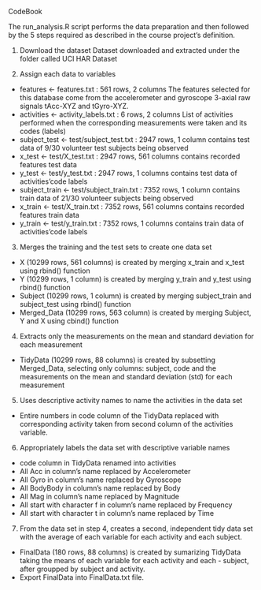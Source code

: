 CodeBook

The run_analysis.R script performs the data preparation and then followed by the 5 steps required as described in the course project’s definition.

1. Download the dataset
Dataset downloaded and extracted under the folder called UCI HAR Dataset

2. Assign each data to variables
  - features <- features.txt : 561 rows, 2 columns 
  The features selected for this database come from the accelerometer and gyroscope 3-axial raw signals tAcc-XYZ and tGyro-XYZ.
  - activities <- activity_labels.txt : 6 rows, 2 columns 
  List of activities performed when the corresponding measurements were taken and its codes (labels)
  - subject_test <- test/subject_test.txt : 2947 rows, 1 column 
  contains test data of 9/30 volunteer test subjects being observed
  - x_test <- test/X_test.txt : 2947 rows, 561 columns 
  contains recorded features test data
  - y_test <- test/y_test.txt : 2947 rows, 1 columns 
  contains test data of activities’code labels
  - subject_train <- test/subject_train.txt : 7352 rows, 1 column 
  contains train data of 21/30 volunteer subjects being observed
  - x_train <- test/X_train.txt : 7352 rows, 561 columns 
  contains recorded features train data
  - y_train <- test/y_train.txt : 7352 rows, 1 columns 
  contains train data of activities’code labels

3. Merges the training and the test sets to create one data set
 - X (10299 rows, 561 columns) is created by merging x_train and x_test using rbind() function
 - Y (10299 rows, 1 column) is created by merging y_train and y_test using rbind() function
 - Subject (10299 rows, 1 column) is created by merging subject_train and subject_test using rbind() function
 - Merged_Data (10299 rows, 563 column) is created by merging Subject, Y and X using cbind() function

4. Extracts only the measurements on the mean and standard deviation for each measurement
 - TidyData (10299 rows, 88 columns) is created by subsetting Merged_Data, selecting only columns: subject, code and the measurements on    the mean and standard deviation (std) for each measurement

5. Uses descriptive activity names to name the activities in the data set
 - Entire numbers in code column of the TidyData replaced with corresponding activity taken from second column of the  activities    variable.

6. Appropriately labels the data set with descriptive variable names
 - code column in TidyData renamed into activities
 - All Acc in column’s name replaced by Accelerometer
 - All Gyro in column’s name replaced by Gyroscope
 - All BodyBody in column’s name replaced by Body
 - All Mag in column’s name replaced by Magnitude
 - All start with character f in column’s name replaced by Frequency
 - All start with character t in column’s name replaced by Time

7. From the data set in step 4, creates a second, independent tidy data set with the average of each variable for each activity and each  subject.
 - FinalData (180 rows, 88 columns) is created by sumarizing TidyData taking the means of each variable for each activity and each  -  subject, after groupped by subject and activity.
 - Export FinalData into FinalData.txt file.
